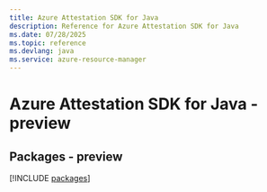 ```yaml
---
title: Azure Attestation SDK for Java
description: Reference for Azure Attestation SDK for Java
ms.date: 07/28/2025
ms.topic: reference
ms.devlang: java
ms.service: azure-resource-manager
---
```

# Azure Attestation SDK for Java - preview
## Packages - preview
[!INCLUDE [packages](attestation-index.md)]